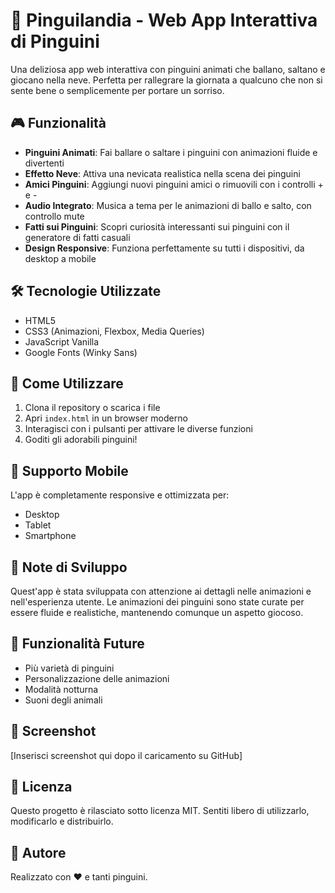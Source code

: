 # 🐧 Pinguilandia - Web App Interattiva di Pinguini

Una deliziosa app web interattiva con pinguini animati che ballano, saltano e giocano nella neve. Perfetta per rallegrare la giornata a qualcuno che non si sente bene o semplicemente per portare un sorriso.

## 🎮 Funzionalità

- **Pinguini Animati**: Fai ballare o saltare i pinguini con animazioni fluide e divertenti
- **Effetto Neve**: Attiva una nevicata realistica nella scena dei pinguini
- **Amici Pinguini**: Aggiungi nuovi pinguini amici o rimuovili con i controlli + e -
- **Audio Integrato**: Musica a tema per le animazioni di ballo e salto, con controllo mute
- **Fatti sui Pinguini**: Scopri curiosità interessanti sui pinguini con il generatore di fatti casuali
- **Design Responsive**: Funziona perfettamente su tutti i dispositivi, da desktop a mobile

## 🛠️ Tecnologie Utilizzate

- HTML5
- CSS3 (Animazioni, Flexbox, Media Queries)
- JavaScript Vanilla
- Google Fonts (Winky Sans)

## 🚀 Come Utilizzare

1. Clona il repository o scarica i file
2. Apri `index.html` in un browser moderno
3. Interagisci con i pulsanti per attivare le diverse funzioni
4. Goditi gli adorabili pinguini!

## 📱 Supporto Mobile

L'app è completamente responsive e ottimizzata per:
- Desktop
- Tablet
- Smartphone

## 📝 Note di Sviluppo

Quest'app è stata sviluppata con attenzione ai dettagli nelle animazioni e nell'esperienza utente. Le animazioni dei pinguini sono state curate per essere fluide e realistiche, mantenendo comunque un aspetto giocoso.

## 🔮 Funzionalità Future

- Più varietà di pinguini
- Personalizzazione delle animazioni
- Modalità notturna
- Suoni degli animali

## 📸 Screenshot

[Inserisci screenshot qui dopo il caricamento su GitHub]

## 📄 Licenza

Questo progetto è rilasciato sotto licenza MIT. Sentiti libero di utilizzarlo, modificarlo e distribuirlo.

## 👋 Autore

Realizzato con ❤️ e tanti pinguini.
